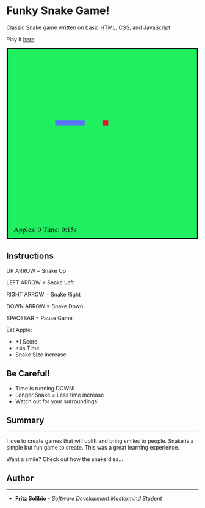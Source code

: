 # Funky Snake Game!

Classic Snake game written on basic HTML, CSS, and JavaScript

Play it [here](https://fritzchips.github.io/Snake-Game/)

![Snake](./images/game.png)

## Instructions

UP ARROW = Snake Up

LEFT ARROW = Snake Left

RIGHT ARROW = Snake Right

DOWN ARROW = Snake Down

SPACEBAR = Pause Game

Eat Apple:

- +1 Score
- +4s Time
- Snake Size increase

## Be Careful!

- Time is running DOWN!
- Longer Snake = Less time increase
- Watch out for your surroundings!

## Summary

---

I love to create games that will uplift and bring smiles to people. Snake is a simple but fun game to create. This was a great learning experience.

Want a smile? Check out how the snake dies...

## Author

---

- **Fritz Solibio** - _Software Development Mastermind Student_
